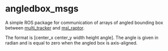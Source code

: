 # angledbox_msgs

A simple ROS package for communication of arrays of angled bounding box between [multi_tracker](https://github.com/tgieruc/multi_tracker) and [msl_raptor](https://github.com/tgieruc/msl_raptor).

The format is [center_x center_y width height angle]. The angle is given in radian and is equal to zero when the angled box is axis-aligned.
